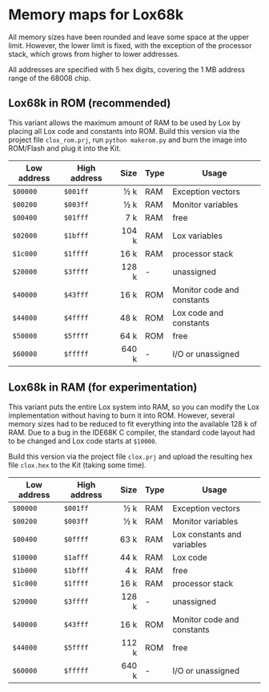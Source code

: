 # Memory maps for Lox68k

All memory sizes have been rounded and leave some space at the upper limit. However,
the lower limit is fixed, with the exception of the processor stack, which grows from
higher to lower addresses.

All addresses are specified with 5 hex digits, covering the 1 MB address range of the
68008 chip.

## <span id="ROM">Lox68k in ROM (recommended)</span>

This variant allows the maximum amount of RAM to be used by Lox by placing all Lox code
and constants into ROM. Build this version via the project file `clox_rom.prj`, run
`python makerom.py` and burn the image into ROM/Flash and plug it into the Kit.


| Low address   | High address   | Size  | Type | Usage                                |
|---------------|----------------|------:|------|--------------------------------------|
| `$00000`      | `$001ff`       |   ½ k | RAM  | Exception vectors                    |
| `$00200`      | `$003ff`       |   ½ k | RAM  | Monitor variables                    |
| `$00400`      | `$01fff`       |   7 k | RAM  | free                                 |
| `$02000`      | `$1bfff`       | 104 k | RAM  | Lox variables                        |
| `$1c000`      | `$1ffff`       |  16 k | RAM  | processor stack                      |
| `$20000`      | `$3ffff`       | 128 k | -    | unassigned                           |
| `$40000`      | `$43fff`       |  16 k | ROM  | Monitor code and constants           |
| `$44000`      | `$4ffff`       |  48 k | ROM  | Lox code and constants               |
| `$50000`      | `$5ffff`       |  64 k | ROM  | free                                 |
| `$60000`      | `$fffff`       | 640 k | -    | I/O or unassigned                    |


## <span id="RAM">Lox68k in RAM (for experimentation)</span>

This variant puts the entire Lox system into RAM, so you can modify the Lox implementation
without having to burn it into ROM. However, several memory sizes had to be reduced to fit
everything into the available 128 k of RAM. Due to a bug in the IDE68K C compiler, the
standard code layout had to be changed and Lox code starts at `$10000`.

Build this version via the project file `clox.prj` and upload the resulting hex file
`clox.hex` to the Kit (taking some time).

| Low address   | High address   | Size  | Type | Usage                                |
|---------------|----------------|------:|------|--------------------------------------|
| `$00000`      | `$001ff`       |   ½ k | RAM  | Exception vectors                    |
| `$00200`      | `$003ff`       |   ½ k | RAM  | Monitor variables                    |
| `$00400`      | `$0ffff`       |  63 k | RAM  | Lox constants and variables          |
| `$10000`      | `$1afff`       |  44 k | RAM  | Lox code                             |
| `$1b000`      | `$1bfff`       |   4 k | RAM  | free                                 |
| `$1c000`      | `$1ffff`       |  16 k | RAM  | processor stack                      |
| `$20000`      | `$3ffff`       | 128 k | -    | unassigned                           |
| `$40000`      | `$43fff`       |  16 k | ROM  | Monitor code and constants           |
| `$44000`      | `$5ffff`       | 112 k | ROM  | free                                 |
| `$60000`      | `$fffff`       | 640 k | -    | I/O or unassigned                    |

